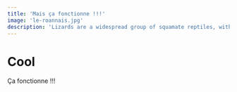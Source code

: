 ```yaml
---
title: 'Mais ça fonctionne !!!'
image: 'le-roannais.jpg'
description: 'Lizards are a widespread group of squamate reptiles, with over 6,000 species, ranging across all continents except Antarctica'
---
```


# Cool

Ça fonctionne !!!
